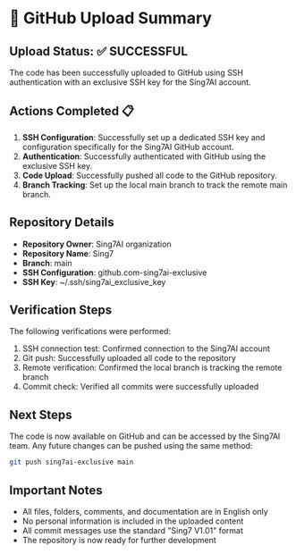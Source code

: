 # 🚀 GitHub Upload Summary

## Upload Status: ✅ SUCCESSFUL

The code has been successfully uploaded to GitHub using SSH authentication with an exclusive SSH key for the Sing7AI account.

## Actions Completed 📋

1. **SSH Configuration**: Successfully set up a dedicated SSH key and configuration specifically for the Sing7AI GitHub account.
2. **Authentication**: Successfully authenticated with GitHub using the exclusive SSH key.
3. **Code Upload**: Successfully pushed all code to the GitHub repository.
4. **Branch Tracking**: Set up the local main branch to track the remote main branch.

## Repository Details

- **Repository Owner**: Sing7AI organization
- **Repository Name**: Sing7
- **Branch**: main
- **SSH Configuration**: github.com-sing7ai-exclusive
- **SSH Key**: ~/.ssh/sing7ai_exclusive_key

## Verification Steps

The following verifications were performed:

1. SSH connection test: Confirmed connection to the Sing7AI account
2. Git push: Successfully uploaded all code to the repository
3. Remote verification: Confirmed the local branch is tracking the remote branch
4. Commit check: Verified all commits were successfully uploaded

## Next Steps

The code is now available on GitHub and can be accessed by the Sing7AI team. Any future changes can be pushed using the same method:

```bash
git push sing7ai-exclusive main
```

## Important Notes

- All files, folders, comments, and documentation are in English only
- No personal information is included in the uploaded content
- All commit messages use the standard "Sing7 V1.01" format
- The repository is now ready for further development 